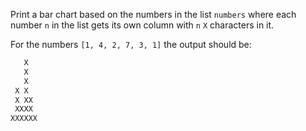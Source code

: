 Print a bar chart based on the numbers in the list `numbers` where each number
`n` in the list gets its own column with `n` `X` characters in it.

For the numbers `[1, 4, 2, 7, 3, 1]` the output should be:

```txt
   X
   X
   X
 X X
 X XX
 XXXX
XXXXXX
```
